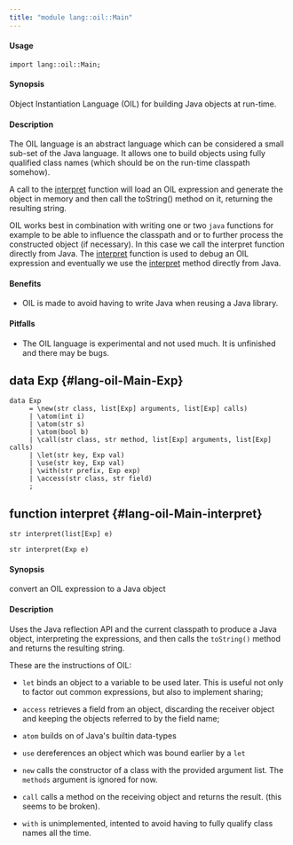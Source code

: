 ```yaml
---
title: "module lang::oil::Main"
---
```


#### Usage

`import lang::oil::Main;`


#### Synopsis

Object Instantiation Language (OIL) for building Java objects at run-time.

#### Description

The OIL language is an abstract language which can be considered
a small sub-set of the Java language. It allows one to build objects
using fully qualified class names (which should be on the run-time
classpath somehow). 

A call to the [interpret](../../../Library/lang/oil/Main.md#lang::oil::Main-interpret) function will load an OIL expression and 
generate the object in memory and then call the toString() method
on it, returning the resulting string.

OIL works best in combination with writing one or two `java` functions
for example to be able to influence the classpath and or to further process
the constructed object (if necessary). In this case we call the interpret
function directly from Java. The [interpret](../../../Library/lang/oil/Main.md#lang::oil::Main-interpret) function is used to debug
an OIL expression and eventually we use the [interpret](../../../Library/lang/oil/Main.md#lang::oil::Main-interpret) method directly
from Java.

#### Benefits

*  OIL is made to avoid having to write Java when reusing a Java library.

#### Pitfalls

*  The OIL language is experimental and not used much. It is unfinished and there may be bugs.


## data Exp {#lang-oil-Main-Exp}

```rascal
data Exp  
     = \new(str class, list[Exp] arguments, list[Exp] calls)
     | \atom(int i)
     | \atom(str s)
     | \atom(bool b)
     | \call(str class, str method, list[Exp] arguments, list[Exp] calls)
     | \let(str key, Exp val)
     | \use(str key, Exp val)
     | \with(str prefix, Exp exp)
     | \access(str class, str field)
     ;
```

## function interpret {#lang-oil-Main-interpret}

```rascal
str interpret(list[Exp] e)

str interpret(Exp e)

```


#### Synopsis

convert an OIL expression to a Java object
#### Description

Uses the Java reflection API and the current classpath to produce 
a Java object, interpreting the expressions, and then calls the
`toString()` method and returns the resulting string.

These are the instructions of OIL:

*  `let` binds an object to a variable to be used later. This is useful 
not only to factor out common expressions, but also to implement sharing;

*  `access` retrieves a field from an object, discarding the receiver object and keeping
the objects referred to by the field name;

*  `atom` builds on of Java's builtin data-types
*  `use` dereferences an object which was bound earlier by a `let`
*  `new` calls the constructor of a class with the provided argument list. The `methods` argument is ignored for now.
*  `call` calls a method on the receiving object and returns the result. (this seems to be broken).
*  `with` is unimplemented, intented to avoid having to fully qualify class names all the time. 

